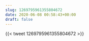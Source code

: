 ```yaml
---
slug: 1269795961355804672
date: 2020-06-08 00:58:43+00:00
draft: false
---
```


{{< tweet 1269795961355804672 >}}
